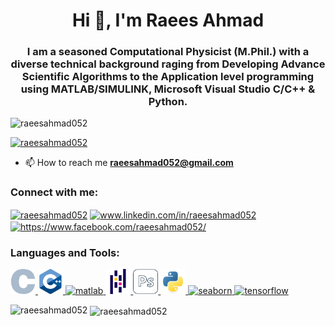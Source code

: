 <h1 align="center">Hi 👋, I'm Raees Ahmad </h1>
<h3 align="center">I am a seasoned Computational Physicist (M.Phil.) with a diverse technical background raging from Developing Advance Scientific Algorithms to the Application level programming using MATLAB/SIMULINK, Microsoft Visual Studio C/C++ & Python.</h3>

<p align="left"> <img src="https://komarev.com/ghpvc/?username=raeesahmad052&label=Profile%20views&color=0e75b6&style=flat" alt="raeesahmad052" /> </p>

<p align="left"> <a href="https://github.com/ryo-ma/github-profile-trophy"><img src="https://github-profile-trophy.vercel.app/?username=raeesahmad052" alt="raeesahmad052" /></a> </p>

- 📫 How to reach me **raeesahmad052@gmail.com**

<h3 align="left">Connect with me:</h3>
<p align="left">
<a href="https://twitter.com/raeesahmad052" target="blank"><img align="center" src="https://raw.githubusercontent.com/rahuldkjain/github-profile-readme-generator/master/src/images/icons/Social/twitter.svg" alt="raeesahmad052" height="30" width="40" /></a>
<a href="https://linkedin.com/in/www.linkedin.com/in/raeesahmad052" target="blank"><img align="center" src="https://raw.githubusercontent.com/rahuldkjain/github-profile-readme-generator/master/src/images/icons/Social/linked-in-alt.svg" alt="www.linkedin.com/in/raeesahmad052" height="30" width="40" /></a>
<a href="https://fb.com/https://www.facebook.com/raeesahmad052/" target="blank"><img align="center" src="https://raw.githubusercontent.com/rahuldkjain/github-profile-readme-generator/master/src/images/icons/Social/facebook.svg" alt="https://www.facebook.com/raeesahmad052/" height="30" width="40" /></a>
</p>

<h3 align="left">Languages and Tools:</h3>
<p align="left"> <a href="https://www.cprogramming.com/" target="_blank" rel="noreferrer"> <img src="https://raw.githubusercontent.com/devicons/devicon/master/icons/c/c-original.svg" alt="c" width="40" height="40"/> </a> <a href="https://www.w3schools.com/cpp/" target="_blank" rel="noreferrer"> <img src="https://raw.githubusercontent.com/devicons/devicon/master/icons/cplusplus/cplusplus-original.svg" alt="cplusplus" width="40" height="40"/> </a> <a href="https://www.mathworks.com/" target="_blank" rel="noreferrer"> <img src="https://upload.wikimedia.org/wikipedia/commons/2/21/Matlab_Logo.png" alt="matlab" width="40" height="40"/> </a> <a href="https://pandas.pydata.org/" target="_blank" rel="noreferrer"> <img src="https://raw.githubusercontent.com/devicons/devicon/2ae2a900d2f041da66e950e4d48052658d850630/icons/pandas/pandas-original.svg" alt="pandas" width="40" height="40"/> </a> <a href="https://www.photoshop.com/en" target="_blank" rel="noreferrer"> <img src="https://raw.githubusercontent.com/devicons/devicon/master/icons/photoshop/photoshop-line.svg" alt="photoshop" width="40" height="40"/> </a> <a href="https://www.python.org" target="_blank" rel="noreferrer"> <img src="https://raw.githubusercontent.com/devicons/devicon/master/icons/python/python-original.svg" alt="python" width="40" height="40"/> </a> <a href="https://seaborn.pydata.org/" target="_blank" rel="noreferrer"> <img src="https://seaborn.pydata.org/_images/logo-mark-lightbg.svg" alt="seaborn" width="40" height="40"/> </a> <a href="https://www.tensorflow.org" target="_blank" rel="noreferrer"> <img src="https://www.vectorlogo.zone/logos/tensorflow/tensorflow-icon.svg" alt="tensorflow" width="40" height="40"/> </a> </p>

<p><img align="left" src="https://github-readme-stats.vercel.app/api/top-langs?username=raeesahmad052&show_icons=true&locale=en&layout=compact" alt="raeesahmad052" /></p>

<p>&nbsp;<img align="center" src="https://github-readme-stats.vercel.app/api?username=raeesahmad052&show_icons=true&locale=en" alt="raeesahmad052" /></p>


